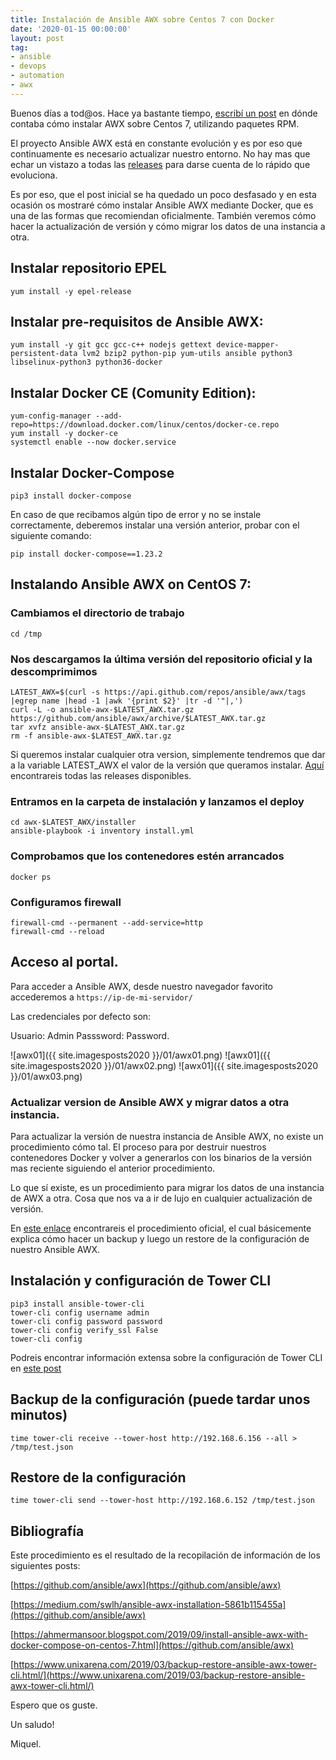 ```yaml
---
title: Instalación de Ansible AWX sobre Centos 7 con Docker
date: '2020-01-15 00:00:00'
layout: post
tag:
- ansible
- devops
- automation
- awx
---
```


Buenos días a tod@os. Hace ya bastante tiempo, [escribí un post](https://miquelmariano.github.io/2019/01/23/ansible-awx-instalation/) en dónde contaba cómo instalar AWX sobre Centos 7, utilizando paquetes RPM.

El proyecto Ansible AWX está en constante evolución y es por eso que continuamente es necesario actualizar nuestro entorno. No hay mas que echar un vistazo a todas las [releases](https://github.com/ansible/awx/releases) para darse cuenta de lo rápido que evoluciona.

Es por eso, que el post inicial se ha quedado un poco desfasado y en esta ocasión os mostraré cómo instalar Ansible AWX mediante Docker, que es una de las formas que recomiendan oficialmente. También veremos cómo hacer la actualización de versión y cómo migrar los datos de una instancia a otra.

## Instalar repositorio EPEL
```
yum install -y epel-release
```

## Instalar pre-requisitos de Ansible AWX:
```
yum install -y git gcc gcc-c++ nodejs gettext device-mapper-persistent-data lvm2 bzip2 python-pip yum-utils ansible python3 libselinux-python3 python36-docker
```

## Instalar Docker CE (Comunity Edition):
```
yum-config-manager --add-repo=https://download.docker.com/linux/centos/docker-ce.repo
yum install -y docker-ce
systemctl enable --now docker.service
```

## Instalar Docker-Compose
```
pip3 install docker-compose
```

En caso de que recibamos algún tipo de error y no se instale correctamente, deberemos instalar una versión anterior, probar con el siguiente comando:

```
pip install docker-compose==1.23.2
```

## Instalando Ansible AWX on CentOS 7:

### Cambiamos el directorio de trabajo
```
cd /tmp
```

### Nos descargamos la última versión del repositorio oficial y la descomprimimos

``` 
LATEST_AWX=$(curl -s https://api.github.com/repos/ansible/awx/tags |egrep name |head -1 |awk '{print $2}' |tr -d '"|,')
curl -L -o ansible-awx-$LATEST_AWX.tar.gz https://github.com/ansible/awx/archive/$LATEST_AWX.tar.gz
tar xvfz ansible-awx-$LATEST_AWX.tar.gz
rm -f ansible-awx-$LATEST_AWX.tar.gz
```

Si queremos instalar cualquier otra version, simplemente tendremos que dar a la variable LATEST_AWX el valor de la versión que queramos instalar. [Aquí](https://github.com/ansible/awx/releases) encontrareis todas las releases disponibles.


### Entramos en la carpeta de instalación y lanzamos el deploy
```  
cd awx-$LATEST_AWX/installer
ansible-playbook -i inventory install.yml
```

### Comprobamos que los contenedores estén arrancados
```
docker ps
```

### Configuramos firewall
```
firewall-cmd --permanent --add-service=http
firewall-cmd --reload
```

## Acceso al portal.

Para acceder a Ansible AWX, desde nuestro navegador favorito accederemos a `https://ip-de-mi-servidor/`

Las credenciales por defecto son:

Usuario: Admin
Passsword: Password.

![awx01]({{ site.imagesposts2020 }}/01/awx01.png)
![awx01]({{ site.imagesposts2020 }}/01/awx02.png)
![awx01]({{ site.imagesposts2020 }}/01/awx03.png)

### Actualizar version de Ansible AWX y migrar datos a otra instancia.

Para actualizar la versión de nuestra instancia de Ansible AWX, no existe un procedimiento cómo tal. El proceso para por destruir nuestros contenedores Docker y volver a generarlos con los binarios de la versión mas reciente siguiendo el anterior procedimiento.

Lo que sí existe, es un procedimiento para migrar los datos de una instancia de AWX a otra. Cosa que nos va a ir de lujo en cualquier actualización de versión.

En [este enlace](https://github.com/ansible/awx/blob/devel/DATA_MIGRATION.md
) encontrareis el procedimiento oficial, el cual básicemente explica cómo hacer un backup y luego un restore de la configuración de nuestro Ansible AWX.

## Instalación y configuración de Tower CLI
```
pip3 install ansible-tower-cli
tower-cli config username admin
tower-cli config password password
tower-cli config verify_ssl False
tower-cli config
```

Podreis encontrar información extensa sobre la configuración de Tower CLI en [este post](http://yallalabs.com/devops/how-to-install-configure-tower-cli-tool-ansible-tower-awx/)

## Backup de la configuración (puede tardar unos minutos)
```
time tower-cli receive --tower-host http://192.168.6.156 --all >  /tmp/test.json
```

## Restore de la configuración
```
time tower-cli send --tower-host http://192.168.6.152 /tmp/test.json
```

## Bibliografía

Este procedimiento es el resultado de la recopilación de información de los siguientes posts:

[https://github.com/ansible/awx](https://github.com/ansible/awx)

[https://medium.com/swlh/ansible-awx-installation-5861b115455a](https://github.com/ansible/awx)

[https://ahmermansoor.blogspot.com/2019/09/install-ansible-awx-with-docker-compose-on-centos-7.html](https://github.com/ansible/awx)

[https://www.unixarena.com/2019/03/backup-restore-ansible-awx-tower-cli.html/](https://www.unixarena.com/2019/03/backup-restore-ansible-awx-tower-cli.html/)

Espero que os guste.

Un saludo!

Miquel.



